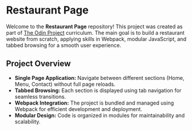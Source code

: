 # Restaurant Page

Welcome to the **Restaurant Page** repository! This project was created as part of [The Odin Project](https://www.theodinproject.com/) curriculum. The main goal is to build a restaurant website from scratch, applying skills in Webpack, modular JavaScript, and tabbed browsing for a smooth user experience.

## Project Overview

- **Single Page Application:** Navigate between different sections (Home, Menu, Contact) without full page reloads.
- **Tabbed Browsing:** Each section is displayed using tab navigation for seamless transitions.
- **Webpack Integration:** The project is bundled and managed using Webpack for efficient development and deployment.
- **Modular Design:** Code is organized in modules for maintainability and scalability.
